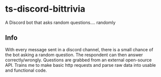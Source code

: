 # ts-discord-bittrivia
A Discord bot that asks random questions.... randomly

## Info
With every message sent in a discord channel, there is a small chance of the bot asking a random question. The respondent can then answer correctly/wrongly. Questions are grabbed
from an external open-source API. Trains me to make basic http requests and parse raw data into usable and functional code.
